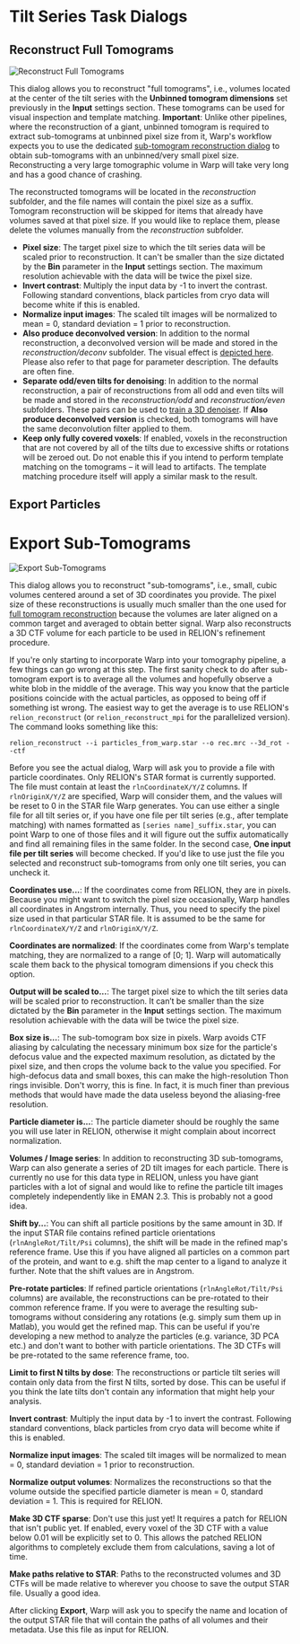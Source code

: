# Tilt Series Task Dialogs

## Reconstruct Full Tomograms

![Reconstruct Full Tomograms](./assets/reconstruct_full_tomo.png)

This dialog allows you to reconstruct "full tomograms", i.e., volumes located at the
center of the tilt series with the **Unbinned tomogram dimensions** set previously in
the **Input** settings section. These tomograms can be used for visual inspection and
template matching. **Important**: Unlike other pipelines, where the reconstruction of a
giant, unbinned tomogram is required to extract sub-tomograms at unbinned pixel size
from it, Warp's workflow expects you to use the
dedicated [sub-tomogram reconstruction dialog](#export-sub-tomograms)
to obtain sub-tomograms with an unbinned/very small pixel size. Reconstructing a very
large tomographic volume in Warp will take very long and has a good chance of crashing.

The reconstructed tomograms will be located in the *reconstruction* subfolder, and the
file names will contain the pixel size as a suffix. Tomogram reconstruction will be
skipped for items that already have volumes saved at that pixel size. If you would like
to replace them, please delete the volumes manually from the *reconstruction* subfolder.

- **Pixel size**: The target pixel size to which the tilt series data will be scaled
  prior to reconstruction. It can't be smaller than the size dictated by the **Bin**
  parameter in the **Input** settings section. The maximum resolution achievable with
  the data will be twice the pixel size.
- **Invert contrast**: Multiply the input data by -1 to invert the contrast. Following
  standard conventions, black particles from cryo data will become white if this is
  enabled.
- **Normalize input images**: The scaled tilt images will be normalized to mean = 0,
  standard deviation = 1 prior to reconstruction.
- **Also produce deconvolved version**: In addition to the normal reconstruction, a
  deconvolved version will be made and stored in the *reconstruction/deconv* subfolder.
  The visual effect is [depicted here](https://github.com/dtegunov/tom_deconv). Please
  also refer to that page for parameter description. The defaults are often fine.
- **Separate odd/even tilts for denoising**: In addition to the normal reconstruction, a
  pair of reconstructions from all odd and even tilts will be made and stored in the
  *reconstruction/odd* and *reconstruction/even* subfolders. These pairs can be used
  to [train a 3D denoiser](../standalone_tools/noise2map.md). If **Also produce
  deconvolved version** is checked, both tomograms will have the same deconvolution
  filter applied to them.
- **Keep only fully covered voxels**: If enabled, voxels in the reconstruction that are
  not covered by all of the tilts due to excessive shifts or rotations will be zeroed
  out. Do not enable this if you intend to perform template matching on the tomograms –
  it will lead to artifacts. The template matching procedure itself will apply a similar
  mask to the result.

## Export Particles

# Export Sub-Tomograms

![Export Sub-Tomograms](./assets/reconstruct_subtomo.png)

This dialog allows you to reconstruct "sub-tomograms", i.e., small, cubic volumes
centered around a set of 3D coordinates you provide. The pixel size of these
reconstructions is usually much smaller than the one used
for [full tomogram reconstruction](#reconstruct-full-tomograms) because the
volumes are later aligned on a common target and averaged to obtain better signal. Warp
also reconstructs a 3D CTF volume for each particle to be used in RELION's refinement
procedure.

If you're only starting to incorporate Warp into your tomography pipeline, a few things
can go wrong at this step. The first sanity check to do after sub-tomogram export is to
average all the volumes and hopefully observe a white blob in the middle of the average.
This way you know that the particle positions coincide with the actual particles, as
opposed to being off if something ist wrong. The easiest way to get the average is to
use RELION's `relion_reconstruct` (or `relion_reconstruct_mpi` for the parallelized
version). The command looks something like this:

```shell
relion_reconstruct --i particles_from_warp.star --o rec.mrc --3d_rot --ctf
```

Before you see the actual dialog, Warp will ask you to provide a file with particle
coordinates. Only RELION's STAR format is currently supported. The file must contain at
least the `rlnCoordinateX/Y/Z` columns. If `rlnOriginX/Y/Z` are specified, Warp will
consider them, and the values will be reset to 0 in the STAR file Warp generates. You
can use either a single file for all tilt series or, if you have one file per tilt
series (e.g., after template matching) with names formatted
as `[series name]_suffix.star`, you can point Warp to one of those files and it will
figure out the suffix automatically and find all remaining files in the same folder. In
the second case, **One input file per tilt series** will become checked. If you'd like
to use just the file you selected and reconstruct sub-tomograms from only one tilt
series, you can uncheck it.

**Coordinates use...**: If the coordinates come from RELION, they are in pixels. Because
you might want to switch the pixel size occasionally, Warp handles all coordinates in
Angstrom internally. Thus, you need to specify the pixel size used in that particular
STAR file. It is assumed to be the same for `rlnCoordinateX/Y/Z` and `rlnOriginX/Y/Z`.

**Coordinates are normalized**: If the coordinates come from Warp's template matching,
they are normalized to a range of [0; 1]. Warp will automatically scale them back to the
physical tomogram dimensions if you check this option.

**Output will be scaled to...**: The target pixel size to which the tilt series data
will be scaled prior to reconstruction. It can’t be smaller than the size dictated by
the **Bin** parameter in the **Input** settings section. The maximum resolution
achievable with the data will be twice the pixel size.

**Box size is...**: The sub-tomogram box size in pixels. Warp avoids CTF aliasing by
calculating the necessary minimum box size for the particle's defocus value and the
expected maximum resolution, as dictated by the pixel size, and then crops the volume
back to the value you specified. For high-defocus data and small boxes, this can make
the high-resolution Thon rings invisible. Don't worry, this is fine. In fact, it is much
finer than previous methods that would have made the data useless beyond the
aliasing-free resolution.

**Particle diameter is...**: The particle diameter should be roughly the same you will
use later in RELION, otherwise it might complain about incorrect normalization.

**Volumes / Image series**: In addition to reconstructing 3D sub-tomograms, Warp can
also generate a series of 2D tilt images for each particle. There is currently no use
for this data type in RELION, unless you have giant particles with a lot of signal and
would like to refine the particle tilt images completely independently like in EMAN 2.3.
This is probably not a good idea.

**Shift by...**: You can shift all particle positions by the same amount in 3D. If the
input STAR file contains refined particle orientations (`rlnAngleRot/Tilt/Psi` columns),
the shift will be made in the refined map's reference frame. Use this if you have
aligned all particles on a common part of the protein, and want to e.g. shift the map
center to a ligand to analyze it further. Note that the shift values are in Angstrom.

**Pre-rotate particles**: If refined particle orientations (`rlnAngleRot/Tilt/Psi`
columns) are available, the reconstructions can be pre-rotated to their common reference
frame. If you were to average the resulting sub-tomograms without considering any
rotations (e.g. simply sum them up in Matlab), you would get the refined map. This can
be useful if you're developing a new method to analyze the particles (e.g. variance, 3D
PCA etc.) and don't want to bother with particle orientations. The 3D CTFs will be
pre-rotated to the same reference frame, too.

**Limit to first N tilts by dose**: The reconstructions or particle tilt series will
contain only data from the first N tilts, sorted by dose. This can be useful if you
think the late tilts don't contain any information that might help your analysis.

**Invert contrast**: Multiply the input data by -1 to invert the contrast. Following
standard conventions, black particles from cryo data will become white if this is
enabled.

**Normalize input images**: The scaled tilt images will be normalized to mean = 0,
standard deviation = 1 prior to reconstruction.

**Normalize output volumes**: Normalizes the reconstructions so that the volume outside
the specified particle diameter is mean = 0, standard deviation = 1. This is required
for RELION.

**Make 3D CTF sparse**: Don't use this just yet! It requires a patch for RELION that
isn't public yet. If enabled, every voxel of the 3D CTF with a value below 0.01 will be
explicitly set to 0. This allows the patched RELION algorithms to completely exclude
them from calculations, saving a lot of time.

**Make paths relative to STAR**: Paths to the reconstructed volumes and 3D CTFs will be
made relative to wherever you choose to save the output STAR file. Usually a good idea.

After clicking **Export**, Warp will ask you to specify the name and location of the
output STAR file that will contain the paths of all volumes and their metadata. Use this
file as input for RELION.
